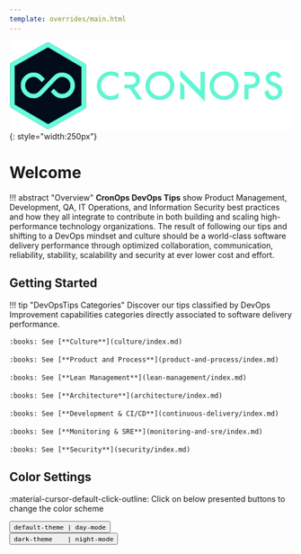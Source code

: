 ```yaml
---
template: overrides/main.html
---
```


![cronops-logo](./assets/images/logos/cronops-isologo-simple.png "CronOps"){: style="width:250px"}

# Welcome

!!! abstract "Overview"
    **CronOps DevOps Tips** show Product Management, Development, QA, IT Operations, and Information Security
    best practices and how they all integrate to contribute in both building and scaling high-performance
    technology organizations. The result of following our tips and shifting to a DevOps mindset and culture
    should be a world-class software delivery performance through optimized collaboration, communication,
    reliability, stability, scalability and security at ever lower cost and effort.

## Getting Started

!!! tip "DevOpsTips Categories" 
    Discover our tips classified by DevOps Improvement capabilities categories directly associated to software delivery
    performance.

    :books: See [**Culture**](culture/index.md) 
    
    :books: See [**Product and Process**](product-and-process/index.md)
    
    :books: See [**Lean Management**](lean-management/index.md)
    
    :books: See [**Architecture**](architecture/index.md)
    
    :books: See [**Development & CI/CD**](continuous-delivery/index.md)
    
    :books: See [**Monitoring & SRE**](monitoring-and-sre/index.md)
    
    :books: See [**Security**](security/index.md)

## Color Settings

:material-cursor-default-click-outline: Click on below presented buttons to change the color
scheme

<div class="tx-switch">
  <button data-md-color-scheme="default"><code>default-theme | day-mode</code></button>
  <br>
  <button data-md-color-scheme="slate"><code>dark-theme &nbsp&nbsp | night-mode</code></button>
</div>

<script>
  var buttons = document.querySelectorAll("button[data-md-color-scheme]")
  buttons.forEach(function(button) {
    button.addEventListener("click", function() {
      var attr = this.getAttribute("data-md-color-scheme")
      document.body.setAttribute("data-md-color-scheme", attr)
      var name = document.querySelector("#__code_0 code span:nth-child(7)")
      name.textContent = attr
    })
  })
</script>
